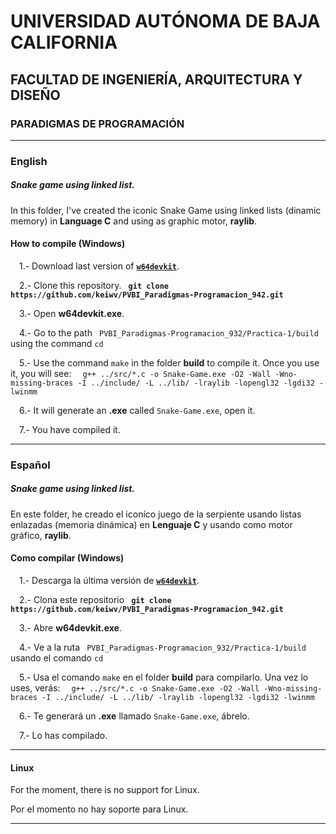 # UNIVERSIDAD AUTÓNOMA DE BAJA CALIFORNIA
## FACULTAD DE INGENIERÍA, ARQUITECTURA Y DISEÑO
### PARADIGMAS DE PROGRAMACIÓN

---
### English

##### Snake game using linked list.

In this folder, I've created the iconic Snake Game using linked lists (dinamic memory) in **Language C** and using as graphic motor, **raylib**.

#### How to compile (Windows)

&emsp;1.- Download last version of **<a href="https://github.com/skeeto/w64devkit">`w64devkit`</a>**.

&emsp;2.- Clone this repository. **```  git clone  https://github.com/keiwv/PVBI_Paradigmas-Programacion_942.git  ```**

&emsp;3.- Open **w64devkit.exe**.

&emsp;4.- Go to the path ```  PVBI_Paradigmas-Programacion_932/Practica-1/build  ``` using the command ``` cd ```

&emsp;5.- Use the command ``` make ``` in the folder **build** to compile it. Once you use it, you will see: 
&emsp;``` g++ ../src/*.c -o Snake-Game.exe -O2 -Wall -Wno-missing-braces -I ../include/ -L ../lib/ -lraylib -lopengl32 -lgdi32 -lwinmm  ```

&emsp;6.- It will generate an **.exe** called ```Snake-Game.exe```, open it.

&emsp;7.- You have compiled it.

---
### Español

##### Snake game using linked list.

En este folder, he creado el iconíco juego de la serpiente usando listas enlazadas (memoria dinámica) en **Lenguaje C** y usando como motor gráfico, **raylib**.

#### Como compilar (Windows)

&emsp;1.- Descarga la última versión de **<a href="https://github.com/skeeto/w64devkit">`w64devkit`</a>**.

&emsp;2.- Clona este repositorio **```  git clone  https://github.com/keiwv/PVBI_Paradigmas-Programacion_942.git  ```**

&emsp;3.- Abre **w64devkit.exe**.

&emsp;4.- Ve a la ruta ```  PVBI_Paradigmas-Programacion_932/Practica-1/build  ``` usando el comando ``` cd ```

&emsp;5.- Usa el comando ``` make ``` en el folder **build** para compilarlo. Una vez lo uses, verás:
&emsp;``` g++ ../src/*.c -o Snake-Game.exe -O2 -Wall -Wno-missing-braces -I ../include/ -L ../lib/ -lraylib -lopengl32 -lgdi32 -lwinmm  ```

&emsp;6.- Te generará un **.exe** llamado ```Snake-Game.exe```, ábrelo.

&emsp;7.- Lo has compilado.

---

#### Linux

For the moment, there is no support for Linux.

Por el momento no hay soporte para Linux.

---